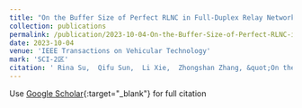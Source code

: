 ```yaml
---
title: "On the Buffer Size of Perfect RLNC in Full-Duplex Relay Networks"
collection: publications
permalink: /publication/2023-10-04-On-the-Buffer-Size-of-Perfect-RLNC-in-Full-Duplex-Relay-Networks
date: 2023-10-04
venue: 'IEEE Transactions on Vehicular Technology'
mark: 'SCI-2区'
citation: ' Rina Su,  Qifu Sun,  Li Xie,  Zhongshan Zhang, &quot;On the Buffer Size of Perfect RLNC in Full-Duplex Relay Networks.&quot; IEEE Transactions on Vehicular Technology, 2023.'
---
```

Use [Google Scholar](https://scholar.google.com/scholar?q=On+the+Buffer+Size+of+Perfect+RLNC+in+Full+Duplex+Relay+Networks){:target="_blank"} for full citation